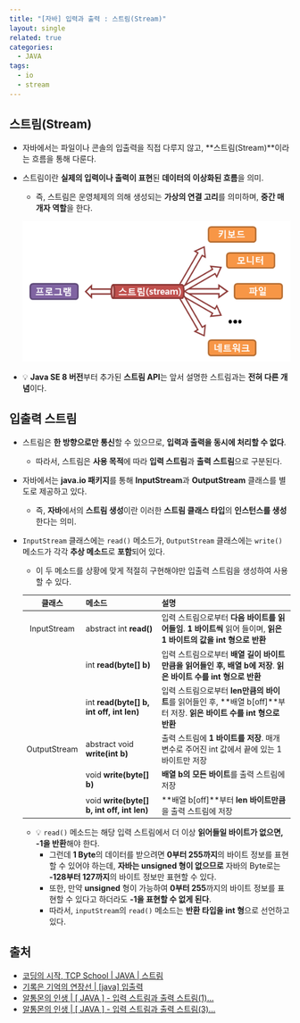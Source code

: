 ```yaml
---
title: "[자바] 입력과 출력 : 스트림(Stream)"
layout: single
related: true
categories:
  - JAVA
tags:
  - io
  - stream
---
```


## 스트림(Stream)
- 자바에서는 파일이나 콘솔의 입출력을 직접 다루지 않고, **스트림(Stream)**이라는 흐름을 통해 다룬다.
- 스트림이란 **실제의 입력이나 출력이 표현**된 **데이터의 이상화된 흐름**을 의미.
  - 즉, 스트림은 운영체제의 의해 생성되는 **가상의 연결 고리**를 의미하며, **중간 매개자 역할**을 한다.

  ![자바 스트림](/assets/images/java/stream.png)
  
- 💡 **Java SE 8 버전**부터 추가된 **스트림 API**는 앞서 설명한 스트림과는 **전혀 다른 개념**이다.

## 입출력 스트림
- 스트림은 **한 방향으로만 통신**할 수 있으므로, **입력과 출력을 동시에 처리할 수 없다**.
  - 따라서, 스트림은 **사용 목적**에 따라 **입력 스트림**과 **출력 스트림**으로 구분된다.

- 자바에서는 **java.io 패키지**를 통해 **InputStream**과 **OutputStream** 클래스를 별도로 제공하고 있다.
  - 즉, **자바**에서의 **스트림 생성**이란 이러한 **스트림 클래스 타입**의 **인스턴스를 생성**한다는 의미.

- `InputStream` 클래스에는 `read()` 메소드가, `OutputStream` 클래스에는 `write()` 메소드가 각각 **추상 메소드**로 **포함**되어 있다.
  - 이 두 메소드를 상황에 맞게 적절히 구현해야만 입출력 스트림을 생성하여 사용할 수 있다.

  | 클래스 | 메소드 | 설명 |
  |:------:|:------|:------|
  | InputStream | abstract int **read()** | 입력 스트림으로부터 **다음 바이트를 읽어들임**. **1 바이트씩** 읽어 들이며, **읽은 1 바이트의 값을 int 형으로 반환** |
  |             | int **read(byte\[\] b)** | 입력 스트림으로부터 **배열 길이 바이트만큼을 읽어들인 후, 배열 b에 저장**. **읽은 바이트 수를 int 형으로 반환** |
  |             | int **read(byte\[\] b, int off, int len)** | 입력 스트림으로부터 **len만큼의 바이트**를 읽어들인 후, **배열 b\[off\]**부터 저장. **읽은 바이트 수를 int 형으로 반환** |
  | OutputStream | abstract void **write(int b)** | 출력 스트림에 **1 바이트를 저장**. 매개 변수로 주어진 int 값에서 끝에 있는 1 바이트만 저장 |
  |              | void **write(byte\[\] b)** | **배열 b의 모든 바이트**를 출력 스트림에 저장 |
  |              | void **write(byte\[\] b, int off, int len)** | **배열 b\[off\]**부터 **len 바이트만큼**을 출력 스트림에 저장 |
  
  - 💡 `read()` 메소드는 해당 입력 스트림에서 더 이상 **읽어들일 바이트가 없으면, -1을 반환**해야 한다.
    - 그런데 **1 Byte**의 데이터를 받으려면 **0부터 255까지**의 바이트 정보를 표현할 수 있어야 하는데, **자바는 unsigned 형이 없으므로** 자바의 Byte로는 **-128부터 127까지**의 바이트 정보만 표현할 수 있다.
    - 또한, 만약 **unsigned** 형이 가능하여 **0부터 255**까지의 바이트 정보를 표현할 수 있다고 하더라도 **-1을 표현할 수 없게 된다**.
    - 따라서, `inputStream`의 `read()` 메소드는 **반환 타입을 int 형**으로 선언하고 있다.   

## 출처
- [코딩의 시작, TCP School \| JAVA \| 스트림](https://www.tcpschool.com/java/java_io_stream)
- [기록은 기억의 연장선 \| [java] 입출력](https://joont92.github.io/java/입출력/)
- [알통몬의 인생 \| [ JAVA ] - 입력 스트림과 출력 스트림(1)...](https://blog.naver.com/PostView.nhn?blogId=rain483&logNo=220625042360&proxyReferer=https:%2F%2Fwww.google.com%2F)
- [알통몬의 인생 \| [ JAVA ] - 입력 스트림과 출력 스트림(3)...](https://blog.naver.com/rain483/220625901561)
